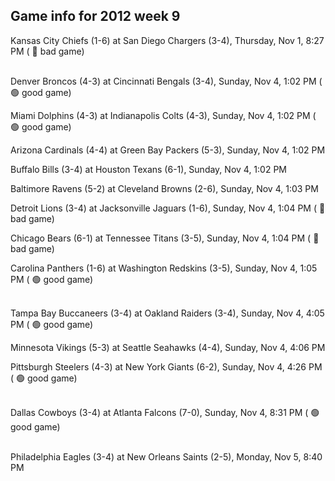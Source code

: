## Game info for 2012 week 9
Kansas City Chiefs (1-6) at San Diego Chargers (3-4), Thursday, Nov 1, 8:27 PM (	:red_circle: bad game)

<br/>Denver Broncos (4-3) at Cincinnati Bengals (3-4), Sunday, Nov 4, 1:02 PM (	:green_circle: good game)

Miami Dolphins (4-3) at Indianapolis Colts (4-3), Sunday, Nov 4, 1:02 PM (	:green_circle: good game)

Arizona Cardinals (4-4) at Green Bay Packers (5-3), Sunday, Nov 4, 1:02 PM

Buffalo Bills (3-4) at Houston Texans (6-1), Sunday, Nov 4, 1:02 PM

Baltimore Ravens (5-2) at Cleveland Browns (2-6), Sunday, Nov 4, 1:03 PM

Detroit Lions (3-4) at Jacksonville Jaguars (1-6), Sunday, Nov 4, 1:04 PM (	:red_circle: bad game)

Chicago Bears (6-1) at Tennessee Titans (3-5), Sunday, Nov 4, 1:04 PM (	:red_circle: bad game)

Carolina Panthers (1-6) at Washington Redskins (3-5), Sunday, Nov 4, 1:05 PM (	:green_circle: good game)

<br/>Tampa Bay Buccaneers (3-4) at Oakland Raiders (3-4), Sunday, Nov 4, 4:05 PM (	:green_circle: good game)

Minnesota Vikings (5-3) at Seattle Seahawks (4-4), Sunday, Nov 4, 4:06 PM

Pittsburgh Steelers (4-3) at New York Giants (6-2), Sunday, Nov 4, 4:26 PM (	:green_circle: good game)

<br/>Dallas Cowboys (3-4) at Atlanta Falcons (7-0), Sunday, Nov 4, 8:31 PM (	:green_circle: good game)

<br/>Philadelphia Eagles (3-4) at New Orleans Saints (2-5), Monday, Nov 5, 8:40 PM

